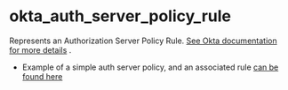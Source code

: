 # okta_auth_server_policy_rule

Represents an Authorization Server Policy
Rule. [See Okta documentation for more details](https://developer.okta.com/docs/api/resources/authorization-servers#rule-object)
.

- Example of a simple auth server policy, and an associated rule [can be found here](./basic.tf)
